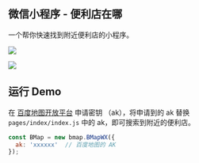 ## 微信小程序 - 便利店在哪

一个帮你快速找到附近便利店的小程序。

![](http://ovu6j7kst.bkt.clouddn.com/20180712032132.png)

![](http://ovu6j7kst.bkt.clouddn.com/weapp.jpg)

## 运行 Demo

在 [百度地图开放平台](http://lbsyun.baidu.com/index.php?title=wxjsapi) 申请密钥 （ak），将申请到的 ak 替换 `pages/index/index.js` 中的 ak，即可搜索到附近的便利店。

```js
const BMap = new bmap.BMapWX({
  ak: 'xxxxxx'  // 百度地图的 AK
});
```